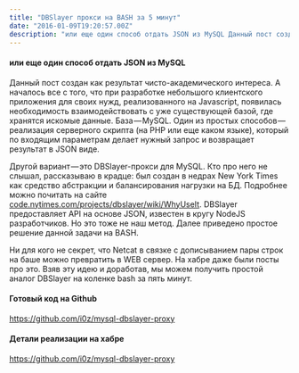 ```yaml
---
title: "DBSlayer прокси на BASH за 5 минут"
date: "2016-01-09T19:20:57.00Z"
description: "или еще один способ отдать JSON из MySQL Данный пост создан как результат чисто-академического интереса. А началось все с того, "
---
```


<!--kg-card-begin: html--><h4>или еще один способ отдать JSON из MySQL</h4>
<p>Данный пост создан как результат чисто-академического интереса. А началось все с того, что при разработке небольшого клиентского приложения для своих нужд, реализованного на Javascript, появилась необходимость взаимодействовать с уже существующей базой, где хранятся искомые данные. База — MySQL. Один из простых способов — реализация серверного скрипта (на PHP или еще каком языке), который по входящим параметрам делает нужный запрос и возвращает результат в JSON виде.</p>
<p>Другой вариант — это DBSlayer-прокси для MySQL. Кто про него не слышал, рассказываю в крадце: был создан в недрах New York Times как средство абстракции и балансирования нагрузки на БД. Подробнее можно почитать на сайте <a href="http://code.nytimes.com/projects/dbslayer/wiki/WhyUseIt" target="_blank" rel="noopener noreferrer">code.nytimes.com/projects/dbslayer/wiki/WhyUseIt</a>. DBSlayer предоставляет API на основе JSON, известен в кругу NodeJS разработчиков. Но это тоже не наш метод. Далее приведено простое решение данной задачи на BASH.</p>
<p>Ни для кого не секрет, что Netcat в связке с дописыванием пары строк на баше можно превратить в WEB сервер. На хабре даже были посты про это. Взяв эту идею и доработав, мы можем получить простой аналог DBSlayer на коленке bash за пять минут.</p>
<h4>Готовый код на Github</h4>
<p><a href="https://github.com/i0z/mysql-dbslayer-proxy">https://github.com/i0z/mysql-dbslayer-proxy</a></p>
<h4>Детали реализации на хабре</h4>
<p><a href="https://github.com/i0z/mysql-dbslayer-proxy">https://github.com/i0z/mysql-dbslayer-proxy</a></p>
<!--kg-card-end: html-->

